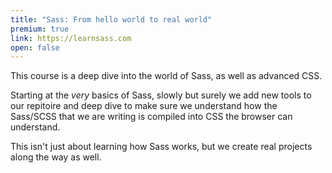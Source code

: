 ```yaml
---
title: "Sass: From hello world to real world"
premium: true
link: https://learnsass.com
open: false
---
```

This course is a deep dive into the world of Sass, as well as advanced CSS.

Starting at the *very* basics of Sass, slowly but surely we add new tools to our repitoire and deep dive to make sure we understand how the Sass/SCSS that we are writing is compiled into CSS the browser can understand. 

This isn't just about learning how Sass works, but we create real projects along the way as well.
